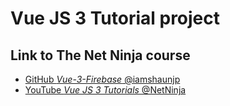 # Vue JS 3 Tutorial project

## Link to **The Net Ninja** course

- [GitHub _Vue-3-Firebase_ @iamshaunjp](https://github.com/iamshaunjp/Vue-3-Firebase)
- [YouTube _Vue JS 3 Tutorials_ @NetNinja](https://youtu.be/YrxBCBibVo0?list=PL4cUxeGkcC9hYYGbV60Vq3IXYNfDk8At1)
